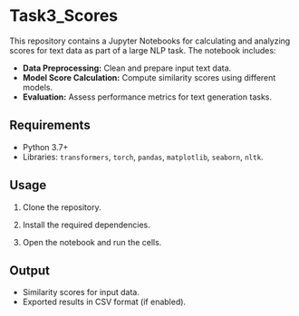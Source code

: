 
# Task3_Scores

This repository contains a Jupyter Notebooks for calculating and analyzing scores for text data as part of a large NLP task. The notebook includes:

- **Data Preprocessing:** Clean and prepare input text data.
- **Model Score Calculation:** Compute similarity scores using different models.
- **Evaluation:** Assess performance metrics for text generation tasks.

## Requirements

- Python 3.7+
- Libraries: `transformers`, `torch`, `pandas`, `matplotlib`, `seaborn`, `nltk`.

## Usage

1. Clone the repository.

2. Install the required dependencies.

3. Open the notebook and run the cells.

## Output

- Similarity scores for input data.
- Exported results in CSV format (if enabled).
